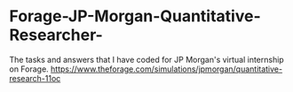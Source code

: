 # Forage-JP-Morgan-Quantitative-Researcher-
The tasks and answers that I have coded for JP Morgan's virtual internship on Forage. https://www.theforage.com/simulations/jpmorgan/quantitative-research-11oc
